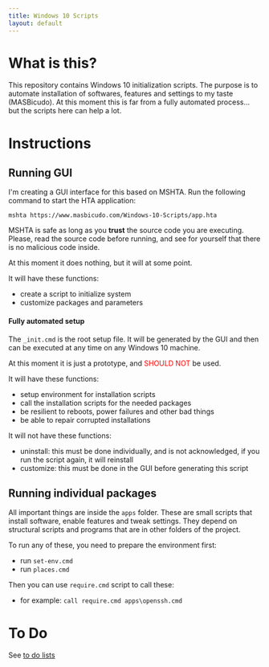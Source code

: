 ```yaml
---
title: Windows 10 Scripts
layout: default
---
```


What is this?
=============

This repository contains Windows 10 initialization scripts.
The purpose is to automate installation of softwares, features and settings to my taste (MASBicudo).
At this moment this is far from a fully automated process... but the scripts here can help a lot.

Instructions
============

## Running GUI

I'm creating a GUI interface for this based on MSHTA.
Run the following command to start the HTA application:

    mshta https://www.masbicudo.com/Windows-10-Scripts/app.hta

MSHTA is safe as long as you **trust** the source code you are executing.
Please, read the source code before running, and see for yourself that there is no malicious code inside.

At this moment it does nothing, but it will at some point.

It will have these functions:
- create a script to initialize system
- customize packages and parameters

#### Fully automated setup

The `_init.cmd` is the root setup file.
It will be generated by the GUI and then can be executed at any time on any Windows 10 machine.

At this moment it is just a prototype, and <font color="red">SHOULD NOT</font> be used.

It will have these functions:
- setup environment for installation scripts
- call the installation scripts for the needed packages
- be resilient to reboots, power failures and other bad things
- be able to repair corrupted installations

It will not have these functions:
- uninstall: this must be done individually, and is not acknowledged, if you run the script again, it will reinstall
- customize: this must be done in the GUI before generating this script

## Running individual packages

All important things are inside the `apps` folder. These are small scripts that install software, enable features and tweak settings.
They depend on structural scripts and programs that are in other folders of the project.

To run any of these, you need to prepare the environment first:
- run `set-env.cmd`
- run `places.cmd`

Then you can use `require.cmd` script to call these:
- for example: `call require.cmd apps\openssh.cmd`

To Do
=====

See [to do lists](todo.md)
